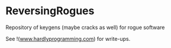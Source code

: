# ReversingRogues
Repository of keygens (maybe cracks as well) for rogue software

See !(www.hardlyprogramming.com) for write-ups.
